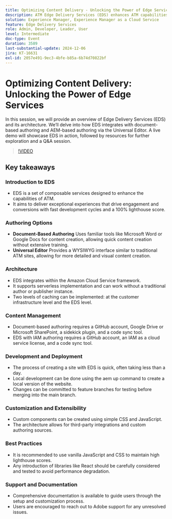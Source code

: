 ```yaml
---
title: Optimizing Content Delivery - Unlocking the Power of Edge Services
description: ATM Edge Delivery Services (EDS) enhances ATM capabilities with composable services, fast development cycles, and high lighthouse scores, supporting document-based and WYSIWYG authoring, serverless architecture, quick site creation, and extensive customization options.
solution: Experience Manager, Experience Manager as a Cloud Service
feature: Edge Delivery Services
role: Admin, Developer, Leader, User
level: Intermediate
doc-type: Event
duration: 3589
last-substantial-update: 2024-12-06
jira: KT-16631
exl-id: 2057e491-9ec3-4bfe-b85a-6b74d70822bf
---
```

# Optimizing Content Delivery: Unlocking the Power of Edge Services

In this session, we will provide an overview of Edge Delivery Services (EDS) and its architecture. We’ll delve into how EDS integrates with document-based authoring and AEM-based authoring via the Universal Editor. A live demo will showcase EDS in action, followed by resources for further exploration and a Q&A session.

>[!VIDEO](https://video.tv.adobe.com/v/3440938/?learn=on&enablevpops)

## Key takeaways

### Introduction to EDS

* EDS is a set of composable services designed to enhance the capabilities of ATM. ​
* It aims to deliver exceptional experiences that drive engagement and conversions with fast development cycles and a 100% lighthouse score. ​

### Authoring Options

* **Document-Based Authoring** Uses familiar tools like Microsoft Word or Google Docs for content creation, allowing quick content creation without extensive training. ​
* **Universal Editor** Provides a WYSIWYG interface similar to traditional ATM sites, allowing for more detailed and visual content creation. ​

### Architecture

* EDS integrates within the Amazon Cloud Service framework. ​
* It supports serverless implementation and can work without a traditional author or publisher instance. ​
* Two levels of caching can be implemented: at the customer infrastructure level and the EDS level. ​

### Content Management

* Document-based authoring requires a GitHub account, Google Drive or Microsoft SharePoint, a sidekick plugin, and a code sync tool. ​
* EDS with IAM authoring requires a GitHub account, an IAM as a cloud service license, and a code sync tool.

### Development and Deployment

* The process of creating a site with EDS is quick, often taking less than a day. ​
* Local development can be done using the aem up command to create a local version of the website.
* Changes can be committed to feature branches for testing before merging into the main branch. ​

### Customization and Extensibility

* Custom components can be created using simple CSS and JavaScript. ​
* The architecture allows for third-party integrations and custom authoring sources.

### Best Practices

* It is recommended to use vanilla JavaScript and CSS to maintain high lighthouse scores.
* Any introduction of libraries like React should be carefully considered and tested to avoid performance degradation.

### Support and Documentation

* Comprehensive documentation is available to guide users through the setup and customization process. ​
* Users are encouraged to reach out to Adobe support for any unresolved issues. ​
